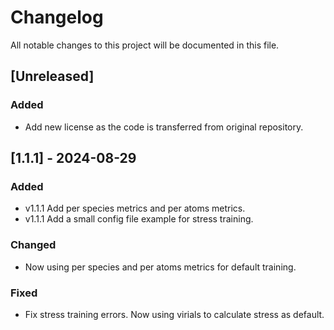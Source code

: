 # Changelog

All notable changes to this project will be documented in this file.

## [Unreleased]

### Added

- Add new license as the code is transferred from original repository.

## [1.1.1] - 2024-08-29

### Added

- v1.1.1 Add per species metrics and per atoms metrics.
- v1.1.1 Add a small config file example for stress training.

### Changed

- Now using per species and per atoms metrics for default training.

### Fixed

- Fix stress training errors. Now using virials to calculate stress as default.